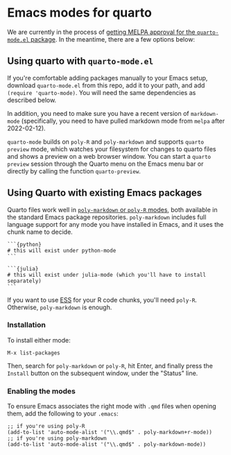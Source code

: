 # Emacs modes for quarto

We are currently in the process of [getting MELPA approval for the
`quarto-mode.el`
package](https://github.com/melpa/melpa/pull/7900). In the meantime,
there are a few options below:

## Using quarto with `quarto-mode.el`

If you're comfortable adding packages manually to your Emacs setup,
download `quarto-mode.el` from this repo, add it to your path, and add
`(require 'quarto-mode)`. You will need the same dependencies as
described below. 

In addition, you need to make sure you have a recent version of
`markdown-mode` (specifically, you need to have pulled markdown mode
from `melpa` after 2022-02-12).

`quarto-mode` builds on `poly-R` and `poly-markdown` and supports
`quarto preview` mode, which watches your filesystem for changes to
quarto files and shows a preview on a web browser window. You can
start a `quarto preview` session through the Quarto menu on the Emacs
menu bar or directly by calling the function `quarto-preview`.

## Using Quarto with existing Emacs packages

Quarto files work well in [`poly-markdown` or `poly-R`
modes](https://polymode.github.io/), both available in the standard
Emacs package repositories. `poly-markdown` includes full language
support for any mode you have installed in Emacs, and it uses the
chunk name to decide.

    ```{python}
    # this will exist under python-mode
    ```
    
    ```{julia}
    # this will exist under julia-mode (which you'll have to install separately)
    ```

If you want to use [ESS](https://ess.r-project.org/) for your R code
chunks, you'll need `poly-R`. Otherwise, `poly-markdown` is enough.

### Installation

To install either mode:

    M-x list-packages
    
Then, search for `poly-markdown` or `poly-R`, hit Enter, and finally
press the `Install` button on the subsequent window, under the
"Status" line.

### Enabling the modes

To ensure Emacs associates the right mode with `.qmd` files when
opening them, add the following to your `.emacs`:

    ;; if you're using poly-R
    (add-to-list 'auto-mode-alist '("\\.qmd$" . poly-markdown+r-mode))
    ;; if you're using poly-markdown
    (add-to-list 'auto-mode-alist '("\\.qmd$" . poly-markdown-mode))

